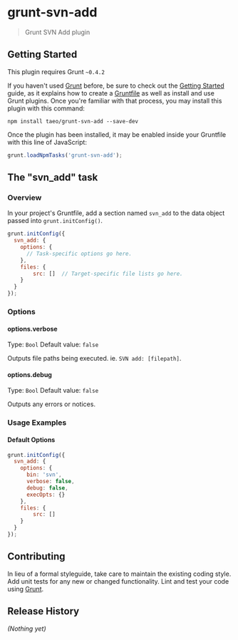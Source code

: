 # grunt-svn-add

> Grunt SVN Add plugin

## Getting Started
This plugin requires Grunt `~0.4.2`

If you haven't used [Grunt](http://gruntjs.com/) before, be sure to check out the [Getting Started](http://gruntjs.com/getting-started) guide, as it explains how to create a [Gruntfile](http://gruntjs.com/sample-gruntfile) as well as install and use Grunt plugins. Once you're familiar with that process, you may install this plugin with this command:

```shell
npm install taeo/grunt-svn-add --save-dev
```

Once the plugin has been installed, it may be enabled inside your Gruntfile with this line of JavaScript:

```js
grunt.loadNpmTasks('grunt-svn-add');
```

## The "svn_add" task

### Overview
In your project's Gruntfile, add a section named `svn_add` to the data object passed into `grunt.initConfig()`.

```js
grunt.initConfig({
  svn_add: {
    options: {
      // Task-specific options go here.
    },
    files: {
    	src: []  // Target-specific file lists go here.
    }
  }
});
```

### Options

#### options.verbose
Type: `Bool`
Default value: `false`

Outputs file paths being executed. ie. `SVN add: [filepath]`.

#### options.debug
Type: `Bool`
Default value: `false`

Outputs any errors or notices.


### Usage Examples

#### Default Options

```js
grunt.initConfig({
  svn_add: {
    options: {
      bin: 'svn',
      verbose: false,
      debug: false,
      execOpts: {}    
    },
    files: {
    	src: []
    }
  }
});
```


## Contributing
In lieu of a formal styleguide, take care to maintain the existing coding style. Add unit tests for any new or changed functionality. Lint and test your code using [Grunt](http://gruntjs.com/).

## Release History
_(Nothing yet)_
